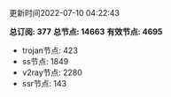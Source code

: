 更新时间2022-07-10 04:22:43

**总订阅: 377**
**总节点: 14663**
**有效节点: 4695**
- trojan节点: 423
- ss节点: 1849
- v2ray节点: 2280
- ssr节点: 143
